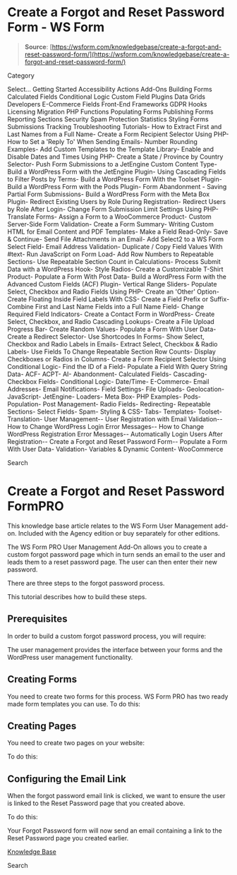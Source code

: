# Create a Forgot and Reset Password Form - WS Form

> **Source**: [https://wsform.com/knowledgebase/create-a-forgot-and-reset-password-form/](https://wsform.com/knowledgebase/create-a-forgot-and-reset-password-form/)


Category

Select...
 Getting Started Accessibility Actions Add-Ons Building Forms Calculated Fields Conditional Logic Custom Field Plugins Data Grids Developers E-Commerce Fields Front-End Frameworks GDPR Hooks Licensing Migration PHP Functions Populating Forms Publishing Forms Reporting Sections Security Spam Protection Statistics Styling Forms Submissions Tracking Troubleshooting Tutorials- How to Extract First and Last Names from a Full Name- Create a Form Recipient Selector Using PHP- How to Set a 'Reply To' When Sending Emails- Number Rounding Examples- Add Custom Templates to the Template Library- Enable and Disable Dates and Times Using PHP- Create a State / Province by Country Selector- Push Form Submissions to a JetEngine Custom Content Type- Build a WordPress Form with the JetEngine Plugin- Using Cascading Fields to Filter Posts by Terms- Build a WordPress Form With the Toolset Plugin- Build a WordPress Form with the Pods Plugin- Form Abandonment - Saving Partial Form Submissions- Build a WordPress Form with the Meta Box Plugin- Redirect Existing Users by Role During Registration- Redirect Users by Role After Login- Change Form Submission Limit Settings Using PHP- Translate Forms- Assign a Form to a WooCommerce Product- Custom Server-Side Form Validation- Create a Form Summary- Writing Custom HTML for Email Content and PDF Templates- Make a Field Read-Only- Save & Continue- Send File Attachments in an Email- Add Select2 to a WS Form Select Field- Email Address Validation- Duplicate / Copy Field Values With #text- Run JavaScript on Form Load- Add Row Numbers to Repeatable Sections- Use Repeatable Section Count in Calculations- Process Submit Data with a WordPress Hook- Style Radios- Create a Customizable T-Shirt Product- Populate a Form With Post Data- Build a WordPress Form with the Advanced Custom Fields (ACF) Plugin- Vertical Range Sliders- Populate Select, Checkbox and Radio Fields Using PHP- Create an 'Other' Option- Create Floating Inside Field Labels With CSS- Create a Field Prefix or Suffix- Combine First and Last Name Fields into a Full Name Field- Change Required Field Indicators- Create a Contact Form in WordPress- Create Select, Checkbox, and Radio Cascading Lookups- Create a File Upload Progress Bar- Create Random Values- Populate a Form With User Data- Create a Redirect Selector- Use Shortcodes In Forms- Show Select, Checkbox and Radio Labels in Emails- Extract Select, Checkbox & Radio Labels- Use Fields To Change Repeatable Section Row Counts- Display Checkboxes or Radios in Columns- Create a Form Recipient Selector Using Conditional Logic- Find the ID of a Field- Populate a Field With Query String Data- ACF- ACPT- AI- Abandonment- Calculated Fields- Cascading- Checkbox Fields- Conditional Logic- Date/Time- E-Commerce- Email Addresses- Email Notifications- Field Settings- File Uploads- Geolocation- JavaScript- JetEngine- Loaders- Meta Box- PHP Examples- Pods- Population- Post Management- Radio Fields- Redirecting- Repeatable Sections- Select Fields- Spam- Styling & CSS- Tabs- Templates- Toolset- Translation- User Management-- User Registration with Email Validation-- How to Change WordPress Login Error Messages-- How to Change WordPress Registration Error Messages-- Automatically Login Users After Registration-- Create a Forgot and Reset Password Form-- Populate a Form With User Data- Validation- Variables & Dynamic Content- WooCommerce

Search

# Create a Forgot and Reset Password FormPRO

This knowledge base article relates to the WS Form User Management add-on.
Included with the Agency edition or buy separately for other editions.

The WS Form PRO User Management Add-On allows you to create a custom forgot password page which in turn sends an email to the user and leads them to a reset password page. The user can then enter their new password.

There are three steps to the forgot password process.

This tutorial describes how to build these steps.

## Prerequisites

In order to build a custom forgot password process, you will require:

The user management provides the interface between your forms and the WordPress user management functionality.

## Creating Forms

You need to create two forms for this process. WS Form PRO has two ready made form templates you can use. To do this:

## Creating Pages

You need to create two pages on your website:

To do this:

## Configuring the Email Link

When the forgot password email link is clicked, we want to ensure the user is linked to the Reset Password page that you created above.

To do this:

Your Forgot Password form will now send an email containing a link to the Reset Password page you created earlier.

 

[Knowledge Base](https://wsform.com/knowledgebase/)

Search

